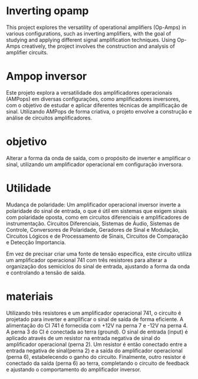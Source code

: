 # Inverting opamp
  This project explores the versatility of operational amplifiers (Op-Amps) in various configurations, such as inverting amplifiers, with the goal of studying and applying different signal amplification techniques. Using Op-Amps creatively, the project involves the construction and analysis of amplifier circuits.
# Ampop inversor 
  Este projeto explora a versatilidade dos amplificadores operacionais (AMPops) em diversas configurações, como amplificadores inversores, com o objetivo de estudar e aplicar diferentes técnicas de amplificação de sinal. Utilizando AMPops de forma criativa, o projeto envolve a construção e análise de circuitos amplificadores.
  
  # objetivo
Alterar a forma da onda de saída, com o propósito de inverter e amplificar o sinal, utilizando um amplificador operacional em configuração inversora.
  
  # Utilidade
  Mudança de polaridade: Um amplificador operacional inversor inverte a polaridade do sinal de entrada, o que é útil em sistemas que exigem sinais com polaridade oposta, como em circuitos diferenciais e amplificadores de instrumentação. Circuitos Diferenciais, Sistemas       de Áudio, Sistemas de Controle, Conversores de Polaridade, Geradores de Sinal e Modulação, Circuitos Lógicos e de Processamento de Sinais, Circuitos de Comparação e Detecção Importancia. 
  
  Em vez de precisar criar uma fonte de tensão específica, este circuito utiliza um amplificador operacional 741 com três resistores para alterar a organização dos semiciclos do sinal de entrada, ajustando a forma da onda e controlando a tensão de saída.

  # materiais 
  Utilizando três resistores e um amplificador operacional 741, o circuito é projetado para inverter e amplificar o sinal de saída de forma eficiente.
  A alimentação do CI 741 é fornecida com +12V na perna 7 e -12V na perna 4. A perna 3 do CI é conectada ao terra (ground). O sinal de entrada (input) é aplicado através de um resistor na entrada negativa de sinal do amplificador operacional (perna 2). Um resistor é então conectado entre a entrada negativa de sinal(perna 2) e a saída do amplificador operacional (perna 6), estabelecendo o ganho do circuito. Finalmente, outro resistor é conectado da saída (perna 6) ao terra, completando o circuito de feedback e ajustando o comportamento do amplificador inversor.
